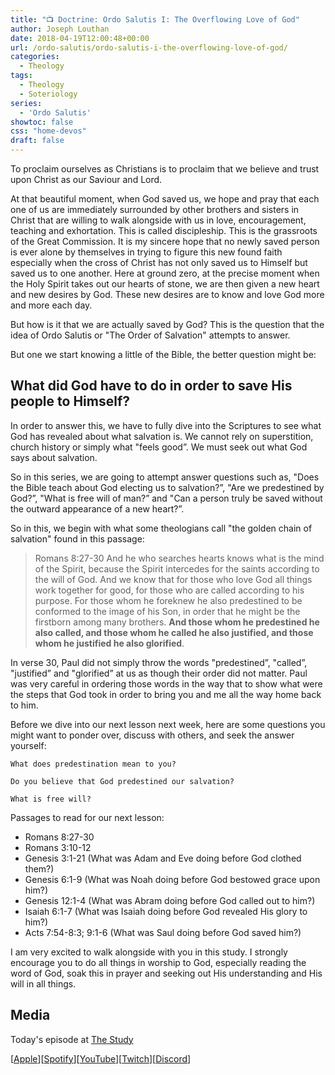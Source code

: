 ```yaml
---
title: "📺 Doctrine: Ordo Salutis I: The Overflowing Love of God"
author: Joseph Louthan
date: 2018-04-19T12:00:48+00:00
url: /ordo-salutis/ordo-salutis-i-the-overflowing-love-of-god/
categories:
  - Theology
tags:
  - Theology
  - Soteriology
series:
  - 'Ordo Salutis'
showtoc: false
css: "home-devos"
draft: false
---
```

To proclaim ourselves as Christians is to proclaim that we believe and trust upon Christ as our Saviour and Lord.

At that beautiful moment, when God saved us, we hope and pray that each one of us are immediately surrounded by other brothers and sisters in Christ that are willing to walk alongside with us in love, encouragement, teaching and exhortation. This is called discipleship. This is the grassroots of the Great Commission.  It is my sincere hope that no newly saved person is ever alone by themselves in trying to figure this new found faith especially when the cross of Christ has not only saved us to Himself but saved us to one another. Here at ground zero, at the precise moment when the Holy Spirit takes out our hearts of stone, we are then given a new heart and new desires by God. These new desires are to know and love God more and more each day.

But how is it that we are actually saved by God?  This is the question that the idea of Ordo Salutis or "The Order of Salvation" attempts to answer.

But one we start knowing a little of the Bible, the better question might be:

## What did God have to do in order to save His people to Himself?

In order to answer this, we have to fully dive into the Scriptures to see what God has revealed about what salvation is.  We cannot rely on superstition, church history or simply what "feels good”.  We must seek out what God says about salvation.

So in this series, we are going to attempt answer questions such as, "Does the Bible teach about God electing us to salvation?”, "Are we predestined by God?”, "What is free will of man?” and "Can a person truly be saved without the outward appearance of a new heart?”.

So in this, we begin with what some theologians call "the golden chain of salvation" found in this passage:

>Romans 8:27-30 And he who searches hearts knows what is the mind of the Spirit, because the Spirit intercedes for the saints according to the will of God. And we know that for those who love God all things work together for good, for those who are called according to his purpose. For those whom he foreknew he also predestined to be conformed to the image of his Son, in order that he might be the firstborn among many brothers. **And those whom he predestined he also called, and those whom he called he also justified, and those whom he justified he also glorified**.

In verse 30, Paul did not simply throw the words "predestined”, "called”, "justified” and "glorified” at us as though their order did not matter.  Paul was very careful in ordering those words in the way that to show what were the steps that God took in order to bring you and me all the way home back to him.

Before we dive into our next lesson next week, here are some questions you might want to ponder over, discuss with others, and seek the answer yourself:

```text
What does predestination mean to you?

Do you believe that God predestined our salvation?

What is free will?
```

Passages to read for our next lesson:

- Romans 8:27-30
- Romans 3:10-12
- Genesis 3:1-21 (What was Adam and Eve doing before God clothed them?)
- Genesis 6:1-9 (What was Noah doing before God bestowed grace upon him?)
- Genesis 12:1-4 (What was Abram doing before God called out to him?)
- Isaiah 6:1-7 (What was Isaiah doing before God revealed His glory to him?)
- Acts 7:54-8:3; 9:1-6 (What was Saul doing before God saved him?)

I am very excited to walk alongside with you in this study.   I strongly encourage you to do all things in worship to God, especially reading the word of God, soak this in prayer and seeking out His understanding and His will in all things.

## Media

Today's episode at [The Study](http://study.theologic.us/podcast/doctrine-ordo-salutis-i--the-overflowing-love-of-god)

\[[Apple](https://podcasts.apple.com/us/podcast/the-study/id1557102127)\]\[[Spotify](https://open.spotify.com/show/0Xs5qsNvWePyRqcmtOTPkR)\]\[[YouTube](http://youtube.theologic.us)\]\[[Twitch](http://twitch.theologic.us)\]\[[Discord](http://discord.theologic.us)\]
